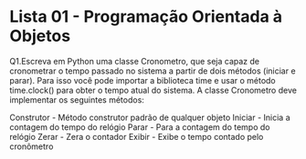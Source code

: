 # Lista 01 - Programação Orientada à Objetos

Q1.Escreva em Python uma classe Cronometro, que seja capaz de cronometrar o tempo passado no sistema 
a partir de dois métodos (iniciar e parar). Para isso você pode importar a biblioteca time e usar o método 
time.clock() para obter o tempo atual do sistema. A classe Cronometro deve implementar os seguintes métodos:

Construtor - Método construtor padrão de qualquer objeto
Iniciar - Inicia a contagem do tempo do relógio
Parar - Para a contagem do tempo do relógio
Zerar - Zera o contador
Exibir - Exibe o tempo contado pelo cronômetro
